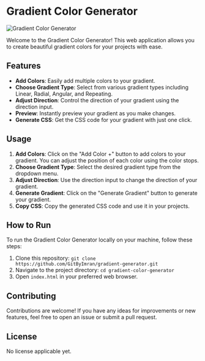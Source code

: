 # Gradient Color Generator

![Gradient Color Generator](https://i.ibb.co/J2z5Tpc/image.png)

Welcome to the Gradient Color Generator! This web application allows you to create beautiful gradient colors for your projects with ease.

## Features

- **Add Colors**: Easily add multiple colors to your gradient.
- **Choose Gradient Type**: Select from various gradient types including Linear, Radial, Angular, and Repeating.
- **Adjust Direction**: Control the direction of your gradient using the direction input.
- **Preview**: Instantly preview your gradient as you make changes.
- **Generate CSS**: Get the CSS code for your gradient with just one click.

## Usage

1. **Add Colors**: Click on the "Add Color +" button to add colors to your gradient. You can adjust the position of each color using the color stops.
2. **Choose Gradient Type**: Select the desired gradient type from the dropdown menu.
3. **Adjust Direction**: Use the direction input to change the direction of your gradient.
4. **Generate Gradient**: Click on the "Generate Gradient" button to generate your gradient.
5. **Copy CSS**: Copy the generated CSS code and use it in your projects.

## How to Run

To run the Gradient Color Generator locally on your machine, follow these steps:

1. Clone this repository: `git clone https://github.com/GitByImran/gradient-generator.git`
2. Navigate to the project directory: `cd gradient-color-generator`
3. Open `index.html` in your preferred web browser.

## Contributing

Contributions are welcome! If you have any ideas for improvements or new features, feel free to open an issue or submit a pull request.

## License

No license applicable yet.